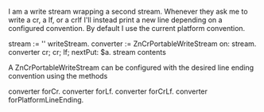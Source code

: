 I am a write stream wrapping a second stream. Whenever they ask me to write a cr, a lf, or a crlf I'll instead print a new line depending on a configured convention. By default I use the current platform convention. 

stream := '' writeStream.
converter := ZnCrPortableWriteStream on: stream.
converter cr; cr; lf; nextPut: $a.
stream contents

A ZnCrPortableWriteStream can be configured with the desired line ending convention using the methods 

converter forCr.
converter forLf.
converter forCrLf.
converter forPlatformLineEnding.